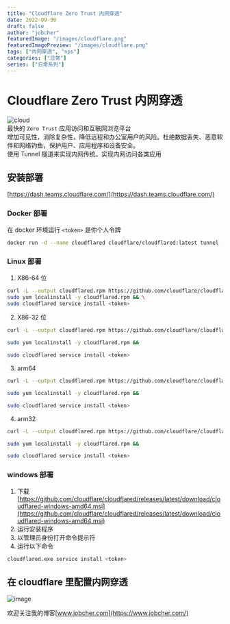 ```yaml
---
title: "Cloudflare Zero Trust 内网穿透"
date: 2022-09-30
draft: false
author: "jobcher"
featuredImage: "/images/cloudflare.png"
featuredImagePreview: "/images/cloudflare.png"
tags: ["内网穿透", "nps"]
categories: ["日常"]
series: ["日常系列"]
---
```


# Cloudflare Zero Trust 内网穿透

![cloud](/images/cloudflare.png)  
最快的 `Zero Trust` 应用访问和互联网浏览平台  
增加可见性，消除复杂性，降低远程和办公室用户的风险。杜绝数据丢失、恶意软件和网络钓鱼，保护用户、应用程序和设备安全。  
使用 Tunnel 隧道来实现内网传统，实现内网访问各类应用

## 安装部署

[https://dash.teams.cloudflare.com/](https://dash.teams.cloudflare.com/)

### Docker 部署

在 docker 环境运行 `<token>` 是你个人令牌

```sh
docker run -d --name cloudflared cloudflare/cloudflared:latest tunnel --no-autoupdate run --token <token>
```

### Linux 部署

1. X86-64 位

```sh
curl -L --output cloudflared.rpm https://github.com/cloudflare/cloudflared/releases/latest/download/cloudflared-linux-x86_64.rpm && \
sudo yum localinstall -y cloudflared.rpm && \
sudo cloudflared service install <token>

```

2. X86-32 位

```sh
curl -L --output cloudflared.rpm https://github.com/cloudflare/cloudflared/releases/latest/download/cloudflared-linux-386.rpm &&

sudo yum localinstall -y cloudflared.rpm &&

sudo cloudflared service install <token>
```

3. arm64

```sh
curl -L --output cloudflared.rpm https://github.com/cloudflare/cloudflared/releases/latest/download/cloudflared-linux-aarch64.rpm &&

sudo yum localinstall -y cloudflared.rpm &&

sudo cloudflared service install <token>

```

4. arm32

```sh
curl -L --output cloudflared.rpm https://github.com/cloudflare/cloudflared/releases/latest/download/cloudflared-linux-arm.rpm &&

sudo yum localinstall -y cloudflared.rpm &&

sudo cloudflared service install <token>
```

### windows 部署

1. 下载 [https://github.com/cloudflare/cloudflared/releases/latest/download/cloudflared-windows-amd64.msi](https://github.com/cloudflare/cloudflared/releases/latest/download/cloudflared-windows-amd64.msi)
2. 运行安装程序
3. 以管理员身份打开命令提示符
4. 运行以下命令

```sh
cloudflared.exe service install <token>
```

## 在 cloudflare 里配置内网穿透

![image](/images/cloudflare2.png)

欢迎关注我的博客[www.jobcher.com](https://www.jobcher.com/)
